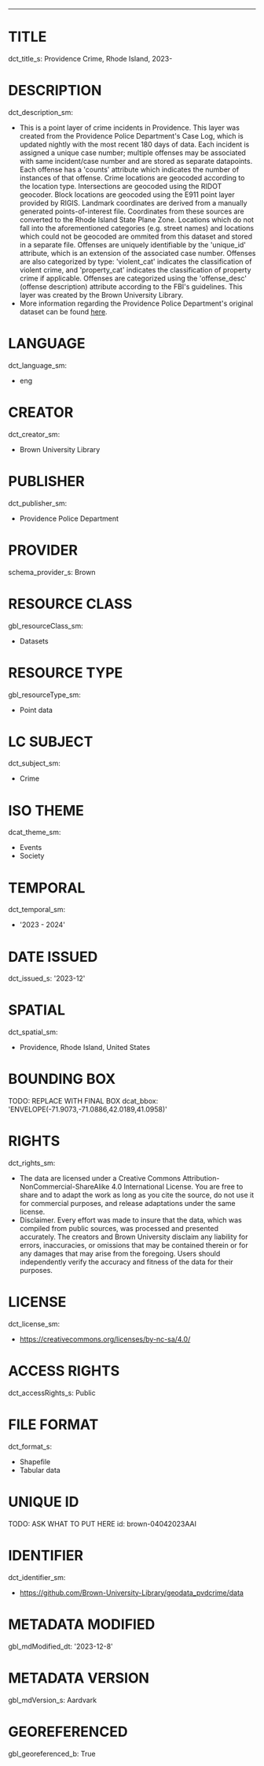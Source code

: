 ---
# TITLE
dct_title_s: Providence Crime, Rhode Island, 2023-

# DESCRIPTION
dct_description_sm:
- This is a point layer of crime incidents in Providence. This layer was created from the Providence Police Department's Case Log, which is updated nightly with the most recent 180 days of data. Each incident is assigned a unique case number; multiple offenses may be associated with same incident/case number and are stored as separate datapoints. Each offense has a 'counts' attribute which indicates the number of instances of that offense. Crime locations are geocoded according to the location type. Intersections are geocoded using the RIDOT geocoder. Block locations are geocoded using the E911 point layer provided by RIGIS. Landmark coordinates are derived from a manually generated points-of-interest file. Coordinates from these sources are converted to the Rhode Island State Plane Zone. Locations which do not fall into the aforementioned categories (e.g. street names) and locations which could not be geocoded are ommited from this dataset and stored in a separate file. Offenses are uniquely identifiable by the 'unique_id' attribute, which is an extension of the associated case number. Offenses are also categorized by type: 'violent_cat' indicates the classification of violent crime, and 'property_cat' indicates the classification of property crime if applicable. Offenses are categorized using the 'offense_desc' (offense description) attribute according to the FBI's guidelines. This layer was created by the Brown University Library.
- More information regarding the Providence Police Department's original dataset can be found [here](https://data.providenceri.gov/Public-Safety/PPD-Arrest-and-Case-Logs-FAQ/4t25-ekcs/about_data).

# LANGUAGE
dct_language_sm:
- eng

# CREATOR
dct_creator_sm:
- Brown University Library

# PUBLISHER
dct_publisher_sm:
- Providence Police Department

# PROVIDER
schema_provider_s: Brown

# RESOURCE CLASS
gbl_resourceClass_sm: 
- Datasets

# RESOURCE TYPE
gbl_resourceType_sm:
- Point data

# LC SUBJECT
dct_subject_sm:
- Crime

# ISO THEME
dcat_theme_sm:
- Events
- Society

# TEMPORAL
dct_temporal_sm:
- '2023 - 2024'

# DATE ISSUED
dct_issued_s: '2023-12'

# SPATIAL
dct_spatial_sm:
- Providence, Rhode Island, United States

# BOUNDING BOX
TODO: REPLACE WITH FINAL BOX
dcat_bbox: 'ENVELOPE(-71.9073,-71.0886,42.0189,41.0958)'

# RIGHTS
dct_rights_sm: 
- The data are licensed under a Creative Commons Attribution-NonCommercial-ShareAlike 4.0 International License. You are free to share and to adapt the work as long as you cite the source, do not use it for commercial purposes, and release adaptations under the same license.
- Disclaimer. Every effort was made to insure that the data, which was compiled from public sources, was processed and presented accurately. The creators and Brown University disclaim any liability for errors, inaccuracies, or omissions that may be contained therein or for any damages that may arise from the foregoing. Users should independently verify the accuracy and fitness of the data for their purposes.

# LICENSE
dct_license_sm:
- https://creativecommons.org/licenses/by-nc-sa/4.0/

# ACCESS RIGHTS
dct_accessRights_s: Public

# FILE FORMAT
dct_format_s: 
- Shapefile
- Tabular data

# UNIQUE ID
TODO: ASK WHAT TO PUT HERE
id: brown-04042023AAI

# IDENTIFIER
dct_identifier_sm:
- https://github.com/Brown-University-Library/geodata_pvdcrime/data

# METADATA MODIFIED
gbl_mdModified_dt: '2023-12-8'

# METADATA VERSION
gbl_mdVersion_s: Aardvark

# GEOREFERENCED
gbl_georeferenced_b: True
